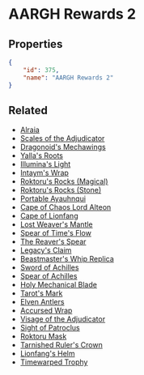 # AARGH Rewards 2

<no description available>

## Properties

```json
{
    "id": 375,
    "name": "AARGH Rewards 2"
}
```

## Related

- [Alraia](../items/21122-alraia.md)
- [Scales of the Adjudicator](../items/21123-scales-of-the-adjudicator.md)
- [Dragonoid's Mechawings](../items/21124-dragonoid-s-mechawings.md)
- [Yalla's Roots](../items/21125-yalla-s-roots.md)
- [Illumina's Light](../items/21126-illumina-s-light.md)
- [Intaym's Wrap](../items/21127-intaym-s-wrap.md)
- [Roktoru's Rocks (Magical)](../items/21128-roktoru-s-rocks-magical.md)
- [Roktoru's Rocks (Stone)](../items/21129-roktoru-s-rocks-stone.md)
- [Portable Ayauhnqui](../items/21130-portable-ayauhnqui.md)
- [Cape of Chaos Lord Alteon](../items/21131-cape-of-chaos-lord-alteon.md)
- [Cape of Lionfang](../items/21132-cape-of-lionfang.md)
- [Lost Weaver's Mantle](../items/21133-lost-weaver-s-mantle.md)
- [Spear of Time's Flow](../items/21135-spear-of-time-s-flow.md)
- [The Reaver's Spear](../items/21136-the-reaver-s-spear.md)
- [Legacy's Claim](../items/21137-legacy-s-claim.md)
- [Beastmaster's Whip Replica](../items/21138-beastmaster-s-whip-replica.md)
- [Sword of Achilles](../items/21139-sword-of-achilles.md)
- [Spear of Achilles](../items/21140-spear-of-achilles.md)
- [Holy Mechanical Blade](../items/21141-holy-mechanical-blade.md)
- [Tarot's Mark](../items/21142-tarot-s-mark.md)
- [Elven Antlers](../items/21143-elven-antlers.md)
- [Accursed Wrap](../items/21144-accursed-wrap.md)
- [Visage of the Adjudicator](../items/21145-visage-of-the-adjudicator.md)
- [Sight of Patroclus](../items/21146-sight-of-patroclus.md)
- [Roktoru Mask](../items/21147-roktoru-mask.md)
- [Tarnished Ruler's Crown](../items/21148-tarnished-ruler-s-crown.md)
- [Lionfang's Helm](../items/21149-lionfang-s-helm.md)
- [Timewarped Trophy](../items/20121-timewarped-trophy.md)

